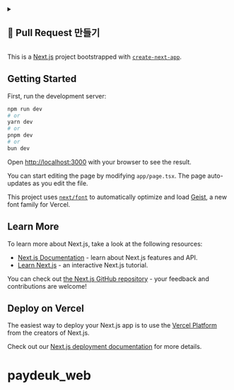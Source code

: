 <details>
<summary><h2>📎 Pull Request 만들기</h2></summary>

> 🔧 **your_branch** 부분을 PR하려는 브랜치명으로 바꿔서 사용하세요!

| 유형 | URL |
|------|-----|
| 🐞 Bug Fix | `https://github.com/tower-of-fisa/paydeuk_server/compare/your_branch?expand=1&template=bug_fix.md` |
| ✨ Feature | `https://github.com/tower-of-fisa/paydeuk_server/compare/your_branch?expand=1&template=feature_addition.md` |
| 📚 Docs | `https://github.com/tower-of-fisa/paydeuk_server/compare/your_branch?expand=1&template=docs_update.md` |
| ⚙️ Setting | `https://github.com/tower-of-fisa/paydeuk_server/compare/your_branch?expand=1&template=setting_change.md` |

</details>


This is a [Next.js](https://nextjs.org) project bootstrapped with [`create-next-app`](https://nextjs.org/docs/app/api-reference/cli/create-next-app).

## Getting Started

First, run the development server:

```bash
npm run dev
# or
yarn dev
# or
pnpm dev
# or
bun dev
```

Open [http://localhost:3000](http://localhost:3000) with your browser to see the result.

You can start editing the page by modifying `app/page.tsx`. The page auto-updates as you edit the file.

This project uses [`next/font`](https://nextjs.org/docs/app/building-your-application/optimizing/fonts) to automatically optimize and load [Geist](https://vercel.com/font), a new font family for Vercel.

## Learn More

To learn more about Next.js, take a look at the following resources:

- [Next.js Documentation](https://nextjs.org/docs) - learn about Next.js features and API.
- [Learn Next.js](https://nextjs.org/learn) - an interactive Next.js tutorial.

You can check out [the Next.js GitHub repository](https://github.com/vercel/next.js) - your feedback and contributions are welcome!

## Deploy on Vercel

The easiest way to deploy your Next.js app is to use the [Vercel Platform](https://vercel.com/new?utm_medium=default-template&filter=next.js&utm_source=create-next-app&utm_campaign=create-next-app-readme) from the creators of Next.js.

Check out our [Next.js deployment documentation](https://nextjs.org/docs/app/building-your-application/deploying) for more details.

# paydeuk_web

